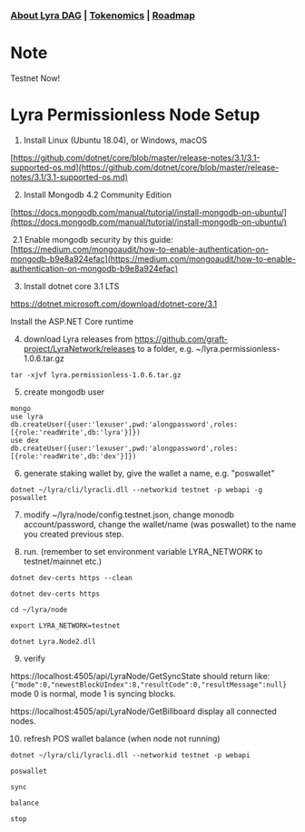 ### [About Lyra DAG](https://github.com/graft-project/LyraNetwork/wiki) | [Tokenomics](https://github.com/graft-project/LyraNetwork/wiki/Tokenomics) | [Roadmap](https://github.com/graft-project/LyraNetwork/wiki/Roadmap)

# Note
Testnet Now!

# Lyra Permissionless Node Setup

1. Install Linux (Ubuntu 18.04), or Windows, macOS

[https://github.com/dotnet/core/blob/master/release-notes/3.1/3.1-supported-os.md](https://github.com/dotnet/core/blob/master/release-notes/3.1/3.1-supported-os.md)

2. Install Mongodb 4.2 Community Edition

[https://docs.mongodb.com/manual/tutorial/install-mongodb-on-ubuntu/](https://docs.mongodb.com/manual/tutorial/install-mongodb-on-ubuntu/)

​	2.1 Enable mongodb security by this guide: [https://medium.com/mongoaudit/how-to-enable-authentication-on-mongodb-b9e8a924efac](https://medium.com/mongoaudit/how-to-enable-authentication-on-mongodb-b9e8a924efac)

3. Install dotnet core 3.1 LTS

https://dotnet.microsoft.com/download/dotnet-core/3.1

Install the ASP.NET Core runtime

4. download Lyra releases from https://github.com/graft-project/LyraNetwork/releases to a folder, e.g. ~/lyra.permissionless-1.0.6.tar.gz

`tar -xjvf lyra.permissionless-1.0.6.tar.gz`

5. create mongodb user

`mongo`  
`use lyra`  
`db.createUser({user:'lexuser',pwd:'alongpassword',roles:[{role:'readWrite',db:'lyra'}]})`  
`use dex`  
`db.createUser({user:'lexuser',pwd:'alongpassword',roles:[{role:'readWrite',db:'dex'}]})`

6. generate staking wallet by, give the wallet a name, e.g. "poswallet"

`dotnet ~/lyra/cli/lyracli.dll --networkid testnet -p webapi -g poswallet`

7. modify ~/lyra/node/config.testnet.json, change monodb account/password, change the wallet/name (was poswallet) to the name you created previous step.


8. run. (remember to set environment variable LYRA_NETWORK to testnet/mainnet etc.)

`dotnet dev-certs https --clean`

`dotnet dev-certs https`

`cd ~/lyra/node`

`export LYRA_NETWORK=testnet`

`dotnet Lyra.Node2.dll`

9. verify

https://localhost:4505/api/LyraNode/GetSyncState
should return like:
`{"mode":0,"newestBlockUIndex":8,"resultCode":0,"resultMessage":null}`
mode 0 is normal, mode 1 is syncing blocks.

https://localhost:4505/api/LyraNode/GetBillboard
display all connected nodes.

10. refresh POS wallet balance (when node not running)

`dotnet ~/lyra/cli/lyracli.dll --networkid testnet -p webapi`

`poswallet`

`sync`

`balance`

`stop`




